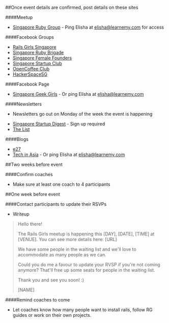 ##Once event details are confirmed, post details on these sites

####Meetup
* [Singapore Ruby Group](http://www.meetup.com/Singapore-Ruby-Group/) - Ping Elisha at elisha@learnemy.com for access

####Facebook Groups
* [Rails Girls Singapore](https://www.facebook.com/groups/railsgirlssingapore/)
* [Singapore Ruby Brigade](https://www.facebook.com/groups/singaporerubybrigade/)
* [Singapore Female Founders](https://www.facebook.com/groups/femalefounders/)
* [Singapore Startup Club](https://www.facebook.com/groups/Singaporestartupclub/)
* [OpenCoffee Club](https://www.facebook.com/groups/OpenCoffeeClubSG/)
* [HackerSpaceSG](https://www.facebook.com/groups/hackerspacesg/)

####Facebook Page
* [Singapore Geek Girls](https://www.facebook.com/SGGeekGirls) - Or ping Elisha at elisha@learnemy.com 

####Newsletters
- Newsletters go out on Monday of the week the event is happening
* [Singapore Startup Digest](https://www.startupdigest.com/digests/singapore) - Sign up required
* [The List](http://thelist.sg/add-an-event/)

####Blogs
* [e27](http://e27.co/submit-an-event/)
* [Tech in Asia](http://www.techinasia.com/tech-startup-events/#form) - Or ping Elisha at elisha@learnemy.com 


##Two weeks before event

####Confirm coaches
* Make sure at least one coach to 4 participants

##One week before event

####Contact participants to update their RSVPs
* Writeup
>Hello there!
>
>The Rails Girls meetup is happening this [DAY], [DATE], [TIME] at [VENUE]. You can see more details here: [URL]
>
>We have some people in the waiting list and we'll love to accommodate as many people as we can.
>
>Could you do me a favour to update your RVSP if you're not coming anymore? That'll free up some seats for people in the waiting list.
>
>Thank you and see you soon! :)
>
>[NAME]

####Remind coaches to come
* Let coaches know how many people want to install rails, follow RG guides or work on their own projects.


